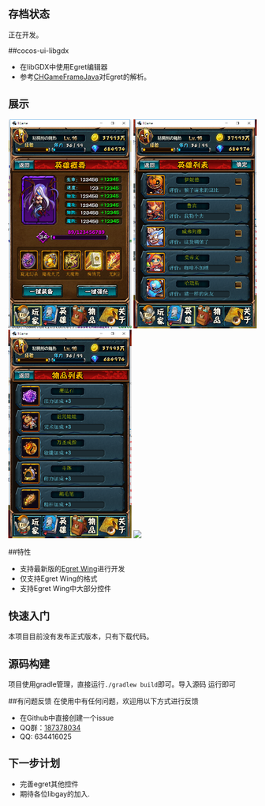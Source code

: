 
## 存档状态
正在开发。

##cocos-ui-libgdx
* 在libGDX中使用Egret编辑器
* 参考[CHGameFrameJava](http://git.oschina.net/oahcfly/CHGameFrame)对Egret的解析。

## 展示

<img src="doc/1.png" width="250px"/>
<img src="doc/2.png" width="250px"/>
<img src="doc/3.png" width="250px"/>
<img src="doc/3.gif" width="250px"/>

##特性
* 支持最新版的[Egret Wing](http://developer.egret.com/cn/)进行开发
* 仅支持Egret Wing的格式
* 支持Egret Wing中大部分控件

## 快速入门
本项目目前没有发布正式版本，只有下载代码。

## 源码构建
项目使用gradle管理，直接运行`./gradlew build`即可。导入源码 运行即可

##有问题反馈
在使用中有任何问题，欢迎用以下方式进行反馈

* 在Github中直接创建一个issue
* QQ群：[187378034](http://shang.qq.com/wpa/qunwpa?idkey=bbd0f15c6ba62dae8479d69dfcdce3816c18c684521b84a6ba4b7ce03a70d126)
* QQ: 634416025

## 下一步计划
+ 完善egret其他控件
+ 期待各位libgay的加入.